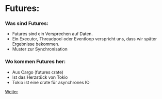 # Futures:

### Was sind Futures:
 * Futures sind ein Versprechen auf Daten.
 * Ein Executor, Threadpool oder Eventloop verspricht uns, dass wir später Ergebnisse bekommen.
 * Muster zur Synchronisation

### Wo kommen Futures her:
 * Aus Cargo (futures crate)
 * Ist das Herzstück von Tokio
 * Tokio ist eine crate für asynchrones IO

[Weiter](https://github.com/mpdrescher/pottcpp-rust-vortrag/blob/master/slides/futures/futures1.md)
